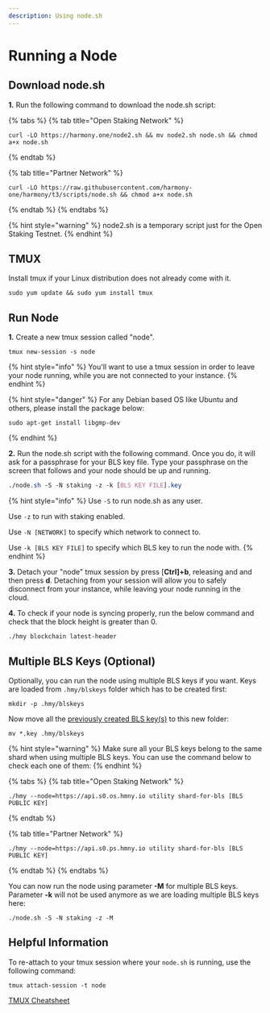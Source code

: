 ```yaml
---
description: Using node.sh
---
```


# Running a Node

## Download node.sh

**1.** Run the following command to download the node.sh script:

{% tabs %}
{% tab title="Open Staking Network" %}
```text
curl -LO https://harmony.one/node2.sh && mv node2.sh node.sh && chmod a+x node.sh
```
{% endtab %}

{% tab title="Partner Network" %}
```text
curl -LO https://raw.githubusercontent.com/harmony-one/harmony/t3/scripts/node.sh && chmod a+x node.sh
```
{% endtab %}
{% endtabs %}

{% hint style="warning" %}
node2.sh is a temporary script just for the Open Staking Testnet.
{% endhint %}

## TMUX

Install tmux if your Linux distribution does not already come with it. 

```text
sudo yum update && sudo yum install tmux
```

## Run Node

**1.** Create a new tmux session called "node".

```text
tmux new-session -s node
```

{% hint style="info" %}
You'll want to use a tmux session in order to leave your node running, while you are not connected to your instance.
{% endhint %}

{% hint style="danger" %}
For any Debian based OS like Ubuntu and others, please install the package below:

```text
sudo apt-get install libgmp-dev
```
{% endhint %}

**2.** Run the node.sh script with the following command. Once you do, it will ask for a passphrase for your BLS key file. Type your passphrase on the screen that follows and your node should be up and running.

```css
./node.sh -S -N staking -z -k [BLS KEY FILE].key
```

{% hint style="info" %}
Use `-S` to run node.sh as any user.

Use `-z` to run with staking enabled.

Use `-N [NETWORK]` to specify which network to connect to.

Use `-k [BLS KEY FILE]` to specify which BLS key to run the node with.
{% endhint %}

**3.** Detach your "node" tmux session by press \[**Ctrl\]+b**, releasing and and then press **d**. Detaching from your session will allow you to safely disconnect from your instance, while leaving your node running in the cloud.

**4.** To check if your node is syncing properly, run the below command and check that the block height is greater than 0.

```text
./hmy blockchain latest-header
```

## Multiple BLS Keys \(Optional\)

Optionally, you can run the node using multiple BLS keys if you want. Keys are loaded from `.hmy/blskeys` folder which has to be created first:

```text
mkdir -p .hmy/blskeys
```

Now move all the [previously created BLS key\(s\)](https://docs.harmony.one/home/validators/first-time-setup/generating-a-bls-key) to this new folder:

```text
mv *.key .hmy/blskeys
```

{% hint style="warning" %}
Make sure all your BLS keys belong to the same shard when using multiple BLS keys. You can use the command below to check each one of them:
{% endhint %}

{% tabs %}
{% tab title="Open Staking Network" %}
```
./hmy --node=https://api.s0.os.hmny.io utility shard-for-bls [BLS PUBLIC KEY]
```
{% endtab %}

{% tab title="Partner Network" %}
```text
./hmy --node=https://api.s0.ps.hmny.io utility shard-for-bls [BLS PUBLIC KEY]
```
{% endtab %}
{% endtabs %}

You can now run the node using parameter **-M** for multiple BLS keys. Parameter **-k** will not be used anymore as we are loading multiple BLS keys here:

```text
./node.sh -S -N staking -z -M
```

## Helpful Information

To re-attach to your tmux session where your `node.sh` is running, use the following command:

```text
tmux attach-session -t node
```

[TMUX Cheatsheet](https://gist.github.com/henrik/1967800)


